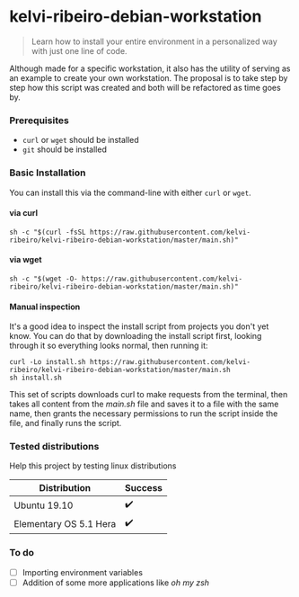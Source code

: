 # kelvi-ribeiro-debian-workstation

> Learn how to install your entire environment in a personalized way with just one line of code.

Although made for a specific workstation, it also has the utility of serving as an example to create your own workstation. The proposal is to take step by step how this script was created and both will be refactored as time goes by.

### Prerequisites

* `curl` or `wget` should be installed
* `git` should be installed

### Basic Installation

You can install this via the command-line with either `curl` or `wget`.

#### via curl

```shell
sh -c "$(curl -fsSL https://raw.githubusercontent.com/kelvi-ribeiro/kelvi-ribeiro-debian-workstation/master/main.sh)"
```

#### via wget

```shell
sh -c "$(wget -O- https://raw.githubusercontent.com/kelvi-ribeiro/kelvi-ribeiro-debian-workstation/master/main.sh)"
```

#### Manual inspection

It's a good idea to inspect the install script from projects you don't yet know. You can do
that by downloading the install script first, looking through it so everything looks normal,
then running it:

```shell
curl -Lo install.sh https://raw.githubusercontent.com/kelvi-ribeiro/kelvi-ribeiro-debian-workstation/master/main.sh
sh install.sh
```
This set of scripts downloads curl to make requests from the terminal, then takes all content from the *main.sh* file and saves it to a file with the same name, then grants the necessary permissions to run the script inside the file, and finally runs the script.

### Tested distributions 

Help this project by testing linux distributions

| Distribution               | Success               |
| ----------------------------------- | ----------------------- |
| Ubuntu 19.10                        | :heavy_check_mark:      |
| Elementary OS 5.1 Hera              | :heavy_check_mark:      |


### To do
- [ ] Importing environment variables
- [ ] Addition of some more applications like *oh my zsh*

